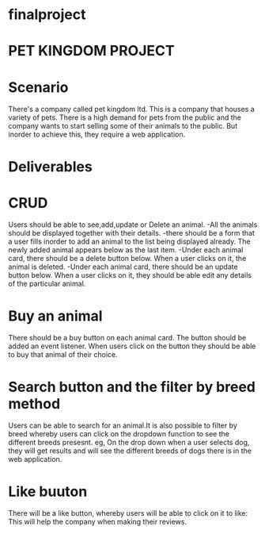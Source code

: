 # finalproject
# PET KINGDOM PROJECT

# Scenario
There's a company called pet kingdom ltd. This is a company that houses a variety of pets. There is a high demand for pets from the public and the company wants to start selling some of their animals to the public. But inorder to achieve this, they require a web application.

# Deliverables

# CRUD
Users should be able to see,add,update or Delete an animal.
-All the animals should be displayed together with their details.
-there should be a form that a user fills inorder to add an animal to the list being displayed already. The newly added animal appears below as the last item.
-Under each animal card, there should be a delete button below. When a user clicks on it, the animal is deleted.
-Under each animal card, there should be an update button below. When a user clicks on it, they should be able edit any details of the particular animal. 

# Buy an animal
There should be a buy button on each animal card. The button should be added an event listener. When users click on the button they should be able to buy that animal of their choice. 

# Search button and the filter by breed method
Users can be able to search for an animal.It is also possible to filter by breed whereby users can click on the dropdown function to see the different breeds presesnt. eg, On the drop down when a user selects dog, they will get results and will see the different breeds of dogs there is in the web application.

# Like buuton
There will be a like button, whereby users will be able to click on it to like: This will help the company when making their reviews.
